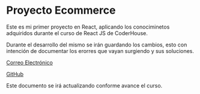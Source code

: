 # Proyecto Ecommerce

Este es mi primer proyecto en React, aplicando los conociminetos adquiridos durante el curso de React JS de CoderHouse.

Durante el desarrollo del mismo se irán guardando los cambios, esto con intención de documentar los erorres que vayan surgiendo y sus soluciones.

[Correo Electrónico](nahuelalex16@gmail.com)

[GitHub](https://github.com/nahuelalex16)

Este documento se irá actualizando conforme avance el curso.